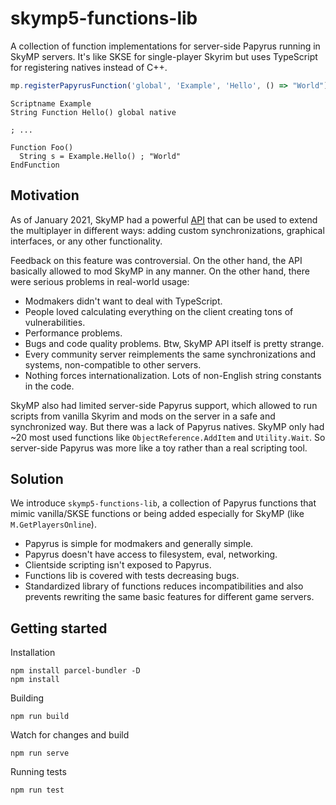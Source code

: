 # skymp5-functions-lib
A collection of function implementations for server-side Papyrus running in SkyMP servers. It's like SKSE for single-player Skyrim but uses TypeScript for registering natives instead of C++.

```typescript
mp.registerPapyrusFunction('global', 'Example', 'Hello', () => "World");
```

```papyrus
Scriptname Example
String Function Hello() global native

; ...

Function Foo()
  String s = Example.Hello() ; "World"
EndFunction
```

## Motivation

As of January 2021, SkyMP had a powerful [API](https://pospelovlm.gitbook.io/skyrim-multiplayer-docs/docs_serverside_scripting_reference) that can be used to extend the multiplayer in different ways: adding custom synchronizations, graphical interfaces, or any other functionality.

Feedback on this feature was controversial. On the other hand, the API basically allowed to mod SkyMP in any manner. On the other hand, there were serious problems in real-world usage:

 - Modmakers didn't want to deal with TypeScript.
 - People loved calculating everything on the client creating tons of vulnerabilities.
 - Performance problems.
 - Bugs and code quality problems. Btw, SkyMP API itself is pretty strange.
 - Every community server reimplements the same synchronizations and systems, non-compatible to other servers.
 - Nothing forces internationalization. Lots of non-English string constants in the code.

SkyMP also had limited server-side Papyrus support, which allowed to run scripts from vanilla Skyrim and mods on the server in a safe and synchronized way. But there was a lack of Papyrus natives. SkyMP only had ~20 most used functions like `ObjectReference.AddItem` and `Utility.Wait`. So server-side Papyrus was more like a toy rather than a real scripting tool.

## Solution

We introduce `skymp5-functions-lib`, a collection of Papyrus functions that mimic vanilla/SKSE functions or being added especially for SkyMP (like `M.GetPlayersOnline`).

- Papyrus is simple for modmakers and generally simple.
- Papyrus doesn't have access to filesystem, eval, networking.
- Clientside scripting isn't exposed to Papyrus.
- Functions lib is covered with tests decreasing bugs.
- Standardized library of functions reduces incompatibilities and also prevents rewriting the same basic features for different game servers.

## Getting started

Installation
```
npm install parcel-bundler -D
npm install
```
Building
```
npm run build
```
Watch for changes and build
```
npm run serve
```
Running tests
```
npm run test
```
